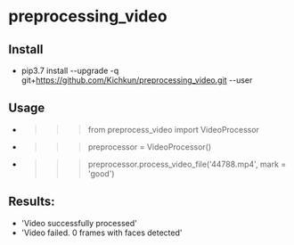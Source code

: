 # preprocessing_video

## Install
 - pip3.7 install --upgrade -q  git+https://github.com/Kichkun/preprocessing_video.git --user

## Usage
 - >>> from preprocess_video import VideoProcessor
 - >>> preprocessor = VideoProcessor()
 - >>> preprocessor.process_video_file('44788.mp4', mark = 'good')

## Results:
 - 'Video successfully processed'
 - 'Video failed. 0 frames with faces detected'


